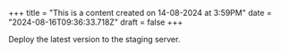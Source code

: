 +++
title = "This is a content created on 14-08-2024 at 3:59PM"
date = "2024-08-16T09:36:33.718Z"
draft = false
+++

  Deploy the latest version to the staging server.
        